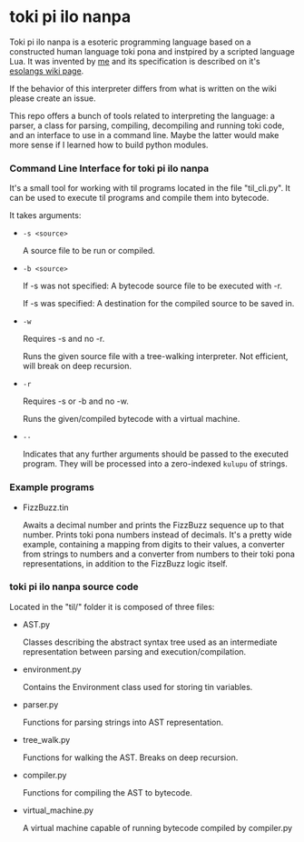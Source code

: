# toki pi ilo nanpa
Toki pi ilo nanpa is a esoteric programming language based on a constructed human
language toki pona and instpired by a scripted language Lua. It was invented
by [me](https://esolangs.org/wiki/User:Olus2000) and its specification is
described on it's [esolangs wiki page](https://esolangs.org/wiki/Toki_pi_ilo_nanpa).

If the behavior of this interpreter differs from what is written on the wiki
please create an issue.

This repo offers a bunch of tools related to interpreting the language:
a parser, a class for parsing, compiling, decompiling and running toki code,
and an interface to use in a command line. Maybe the latter would make more sense
if I learned how to build python modules.

### Command Line Interface for toki pi ilo nanpa
It's a small tool for working with til programs located in the file "til_cli.py".
It can be used to execute til programs and compile them into bytecode.

It takes arguments:

 - `-s <source>`

   A source file to be run or compiled.
 
 - `-b <source>`
   
   If -s was not specified:
   A bytecode source file to be executed with -r.
   
   If -s was specified:
   A destination for the compiled source to be saved in.
   

 - `-w`

   Requires -s and no -r.
   
   Runs the given source file with a tree-walking interpreter.
   Not efficient, will break on deep recursion.
 
 - `-r`
 
    Requires -s or -b and no -w.
    
    Runs the given/compiled bytecode with a virtual machine.

 - `--`
 
   Indicates that any further arguments should be passed to the executed program.
   They will be processed into a zero-indexed `kulupu` of strings.

### Example programs

 - FizzBuzz.tin

   Awaits a decimal number and prints the FizzBuzz sequence up to that number.
   Prints toki pona numbers instead of decimals. It's a pretty wide example,
   containing a mapping from digits to their values, a converter from strings
   to numbers and a converter from numbers to their toki pona representations,
   in addition to the FizzBuzz logic itself.

### toki pi ilo nanpa source code
Located in the "til/" folder it is composed of three files:

 - AST.py
 
   Classes describing the abstract syntax tree used as an intermediate representation
   between parsing and execution/compilation.
 
 - environment.py
 
   Contains the Environment class used for storing tin variables.

 - parser.py
 
   Functions for parsing strings into AST representation.

 - tree_walk.py

   Functions for walking the AST. Breaks on deep recursion.
 
 - compiler.py

   Functions for compiling the AST to bytecode.
   
 - virtual_machine.py
 
   A virtual machine capable of running bytecode compiled by compiler.py